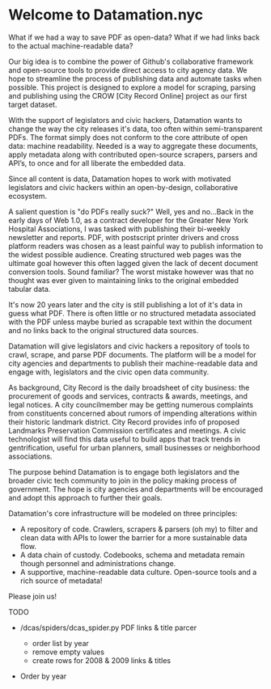# Welcome to Datamation.nyc 

What if we had a way to save PDF as open-data? What if we had links back to the actual machine-readable data?

Our big idea is to combine the power of Github's collaborative framework and open-source tools to provide direct access to city agency data. We hope to streamline the process of publishing data and automate tasks when possible. This project is designed to explore a model for scraping, parsing and publishing using the CROW [City Record Online] project as our first target dataset.

With the support of legislators and civic hackers, Datamation wants to change the way the city releases it's data, too often within semi-transparent PDFs. The format simply does not conform to the core attribute of open data: machine readability. Needed is a way to aggregate these documents, apply metadata along with contributed open-source scrapers, parsers and API’s, to once and for all liberate the embedded data.

Since all content is data, Datamation hopes to work with motivated legislators and civic hackers within an open-by-design, collaborative ecosystem.

A salient question is "do PDFs really suck?" Well, yes and no...Back in the early days of Web 1.0, as a contract developer for the Greater New York Hospital Associations, I was tasked with publishing their bi-weekly newsletter and reports. PDF, with postscript printer drivers and cross platform readers was chosen as a least painful way to publish information to the widest possible audience. Creating structured web pages was the ultimate goal however this often lagged given the lack of decent document conversion tools. Sound familiar? The worst mistake however was that no thought was ever given to maintaining links to the original embedded tabular data.

It's now 20 years later and the city is still publishing a lot of it's data in guess what PDF. There is often little or no structured metadata associated with the PDF unless maybe buried as scrapable  text within the document and no links back to the original structured data sources.

Datamation will give legislators and civic hackers a repository of tools to crawl, scrape, and parse PDF documents. The platform will be a model for city agencies and departments to publish their machine-readable data and engage with, legislators and the civic open data community. 

As background, City Record is the daily broadsheet of city business: the procurement of goods and services, contracts & awards, meetings, and legal notices.
A city councilmember may be getting numerous complaints from constituents concerned about rumors of impending alterations within their historic landmark district. City Record provides info of proposed Landmarks Preservation Commission certificates and meetings. A civic technologist will find this data useful to build apps that track trends in gentrification, useful for urban planners, small businesses or neighborhood associations.

The purpose behind Datamation is to engage both legislators and the broader civic tech community to join in the policy making process of government. The hope is city agencies and departments will be encouraged and adopt this approach to further their goals.

Datamation's core infrastructure will be modeled on three principles:

* A repository of code. Crawlers, scrapers & parsers (oh my) to filter and clean data with APIs to lower the barrier for a more sustainable data flow.
* A data chain of custody. Codebooks, schema and metadata remain though personnel and administrations change.
* A supportive, machine-readable data culture. Open-source tools and a rich source of metadata!

Please join us!

<!--
### Jekyllized gulp.js
* doctor (checks _config)
* check (js csslint hint)
* build (run gulpfile)
* publish (seems to be required for deploy => github)
* deploy (the world is your erster)

There will also be some parcers and scrapers under development
-->

TODO

* /dcas/spiders/dcas_spider.py PDF links & title parcer
	- order list by year
	- remove empty values
	- create rows for 2008 & 2009 links & titles 

* Order by year